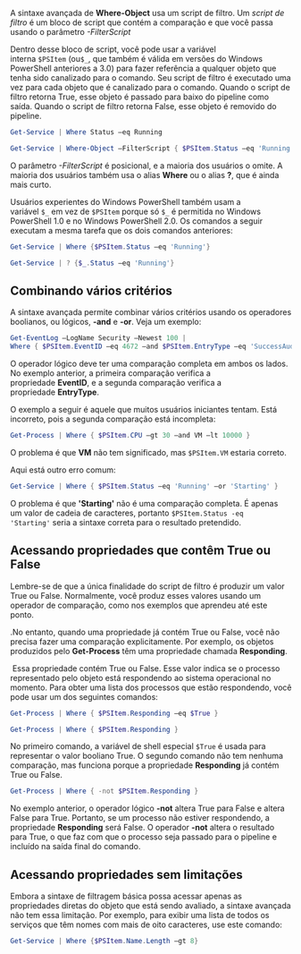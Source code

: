 A sintaxe avançada de **Where-Object** usa um script de filtro. Um _script de filtro_ é um bloco de script que contém a comparação e que você passa usando o parâmetro _-FilterScript_

Dentro desse bloco de script, você pode usar a variável interna `$PSItem` (ou`$_`, que também é válida em versões do Windows PowerShell anteriores a 3.0) para fazer referência a qualquer objeto que tenha sido canalizado para o comando. Seu script de filtro é executado uma vez para cada objeto que é canalizado para o comando. Quando o script de filtro retorna True, esse objeto é passado para baixo do pipeline como saída. Quando o script de filtro retorna False, esse objeto é removido do pipeline.

```powershell
Get-Service | Where Status –eq Running

Get-Service | Where-Object –FilterScript { $PSItem.Status –eq 'Running' }
```

O parâmetro _-FilterScript_ é posicional, e a maioria dos usuários o omite. A maioria dos usuários também usa o alias **Where** ou o alias **?**, que é ainda mais curto.

Usuários experientes do Windows PowerShell também usam a variável `$_` em vez de `$PSItem` porque só `$_` é permitida no Windows PowerShell 1.0 e no Windows PowerShell 2.0. Os comandos a seguir executam a mesma tarefa que os dois comandos anteriores:

```powershell
Get-Service | Where {$PSItem.Status –eq 'Running'}

Get-Service | ? {$_.Status –eq 'Running'}
```

## Combinando vários critérios
A sintaxe avançada permite combinar vários critérios usando os operadores boolianos, ou lógicos, **-and** e **-or**. Veja um exemplo:

```powershell
Get-EventLog –LogName Security –Newest 100 |
Where { $PSItem.EventID –eq 4672 –and $PSItem.EntryType –eq 'SuccessAudit' }
```
O operador lógico deve ter uma comparação completa em ambos os lados. No exemplo anterior, a primeira comparação verifica a propriedade **EventID**, e a segunda comparação verifica a propriedade **EntryType**.

O exemplo a seguir é aquele que muitos usuários iniciantes tentam. Está incorreto, pois a segunda comparação está incompleta:
```powershell
Get-Process | Where { $PSItem.CPU –gt 30 –and VM –lt 10000 } 
```
O problema é que **VM** não tem significado, mas `$PSItem.VM` estaria correto. 

Aqui está outro erro comum:
```powershell
Get-Service | Where { $PSItem.Status –eq 'Running' –or 'Starting' }
```

O problema é que **'Starting'** não é uma comparação completa. É apenas um valor de cadeia de caracteres, portanto `$PSItem.Status -eq 'Starting'` seria a sintaxe correta para o resultado pretendido.

## Acessando propriedades que contêm True ou False

Lembre-se de que a única finalidade do script de filtro é produzir um valor True ou False. Normalmente, você produz esses valores usando um operador de comparação, como nos exemplos que aprendeu até este ponto.

.No entanto, quando uma propriedade já contém True ou False, você não precisa fazer uma comparação explicitamente. Por exemplo, os objetos produzidos pelo **Get-Process** têm uma propriedade chamada **Responding**.

 Essa propriedade contém True ou False. Esse valor indica se o processo representado pelo objeto está respondendo ao sistema operacional no momento. Para obter uma lista dos processos que estão respondendo, você pode usar um dos seguintes comandos:

```powershell
Get-Process | Where { $PSItem.Responding –eq $True }

Get-Process | Where { $PSItem.Responding }
```

No primeiro comando, a variável de shell especial `$True` é usada para representar o valor booliano True. O segundo comando não tem nenhuma comparação, mas funciona porque a propriedade **Responding** já contém True ou False.

```powershell
Get-Process | Where { -not $PSItem.Responding }
```

No exemplo anterior, o operador lógico **-not** altera True para False e altera False para True. Portanto, se um processo não estiver respondendo, a propriedade **Responding** será False. O operador **-not** altera o resultado para True, o que faz com que o processo seja passado para o pipeline e incluído na saída final do comando.

## Acessando propriedades sem limitações

Embora a sintaxe de filtragem básica possa acessar apenas as propriedades diretas do objeto que está sendo avaliado, a sintaxe avançada não tem essa limitação. Por exemplo, para exibir uma lista de todos os serviços que têm nomes com mais de oito caracteres, use este comando:

```powershell
Get-Service | Where {$PSItem.Name.Length –gt 8}
```





